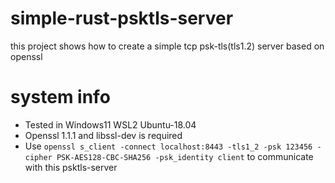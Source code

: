 # simple-rust-psktls-server
this project shows how to create a simple tcp psk-tls(tls1.2) server based on openssl

# system info
- Tested in Windows11 WSL2 Ubuntu-18.04 
- Openssl 1.1.1 and libssl-dev is required
- Use ```openssl s_client -connect localhost:8443 -tls1_2 -psk 123456 -cipher PSK-AES128-CBC-SHA256 -psk_identity client``` to communicate with this psktls-server
